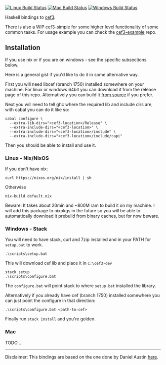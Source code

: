 [![Linux Build Status][linux-build-icon]][linux-build]  [![Mac Build Status][mac-build-icon]][mac-build]  [![Windows Build Status][windows-build-icon]][windows-build]

Haskell bindings to [cef3].

There is also a WIP [cef3-simple] for some higher level functionality of some
common tasks. For usage example you can check the [cef3-example] repo.

## Installation

If you use nix or if you are on windows - see the specific subsections below.

Here is a general gist if you'd like to do it in some alternative way.

First you will need libcef (branch 1750) installed somewhere on your machine.
For linux or windows 64bit you can download it from the release page of this
repo. Alternatively you can build it [from source][cef3] if you prefer.

Next you will need to tell ghc where the required lib and include dirs are, with
cabal you can do it like so:

```
cabal configure \
  --extra-lib-dirs="<cef3-location>/Release" \
  --extra-include-dirs="<cef3-location>" \
  --extra-include-dirs="<cef3-location>/include" \
  --extra-include-dirs="<cef3-location>/include/capi"
```

Then you should be able to install and use it.

### Linux - Nix/NixOS

If you don't have nix:

```
curl https://nixos.org/nix/install | sh
```

Otherwise

```
nix-build default.nix
```

Beware:
It takes about 20min and ~800M ram to build it on my machine.
I will add this package to nixpkgs in the future so you will be able
to automatically download it prebuild from binary caches, but for now
beware.

### Windows - Stack

You will need to have stack, curl and 7zip installed and in your PATH
for `setup.bat` to work.

```
.\scripts\setup.bat
```
This will download cef lib and place it in `C:\cef3-dev`

```
stack setup
.\scripts\configure.bat
```

The `configure.bat` will point stack to where `setup.bat` installed
the library.

Alternatively if you already have cef (branch 1750) installed
somewhere you can just point the configure in that direction:

```
.\scripts\configure.bat <path-to-cef>
```

Finally run `stack install` and you're golden.

### Mac
TODO...

---

Disclaimer: This bindings are based on the one done by Daniel Austin
[here][bindings-cef3].

[cef3]: https://bitbucket.org/chromiumembedded/cef
[example]: https://github.com/haskell-ui/cef3-raw-example
[cef3-simple]: https://github.com/haskell-ui/cef3-simple
[cef3-example]: https://github.com/haskell-ui/cef3-example
[bindings-cef3]: https://github.com/fluffynukeit/bindings-cef3

[linux-build-icon]: https://img.shields.io/travis/haskell-ui/cef3-raw/master.svg?label=Linux%20build
[linux-build]: https://travis-ci.org/haskell-ui/cef3-raw
[mac-build-icon]: https://img.shields.io/badge/Mac%20build-TODO-lightgrey.svg
[mac-build]: https://github.com/haskell-ui/cef3-raw
[windows-build-icon]: https://img.shields.io/appveyor/ci/MaxOw/cef3-raw/master.svg?label=Windows%20build
[windows-build]: https://ci.appveyor.com/project/MaxOw/cef3-raw
